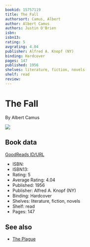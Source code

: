 ```yaml
---
bookid: 15757119
title: The Fall
authorsort: Camus, Albert
author: Albert Camus
authors: Justin O'Brien
isbn: 
isbn13: 
rating: 5
avgrating: 4.04
publisher: Alfred A. Knopf (NY)
binding: Hardcover
pages: 147
published: 1956
shelves: literature, fiction, novels
shelf: read
review: 
---
```


# The Fall

By Albert Camus

![](../../1446313548l/15757119._SX318_.jpg)

## Book data

[GoodReads ID/URL](https://www.goodreads.com/book/show/15757119)

- ISBN: 
- ISBN13: 
- Rating: 5
- Average Rating: 4.04
- Published: 1956
- Publisher: Alfred A. Knopf (NY)
- Binding: Hardcover
- Shelves: literature, fiction, novels
- Shelf: read
- Pages: 147


## See also

- [The Plague](The_Plague.md)
